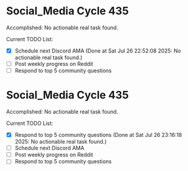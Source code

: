 # Social_Media Cycle 435

Accomplished: No actionable real task found.

Current TODO List:

- [x] Schedule next Discord AMA  (Done at Sat Jul 26 22:52:08 2025: No actionable real task found.)
- [ ] Post weekly progress on Reddit
- [ ] Respond to top 5 community questions

# Social_Media Cycle 435

Accomplished: No actionable real task found.

Current TODO List:

- [x] Respond to top 5 community questions  (Done at Sat Jul 26 23:16:18 2025: No actionable real task found.)
- [ ] Schedule next Discord AMA
- [ ] Post weekly progress on Reddit
- [ ] Respond to top 5 community questions
